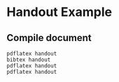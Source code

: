 # Handout Example

## Compile document

```
pdflatex handout
bibtex handout
pdflatex handout
pdflatex handout
```
